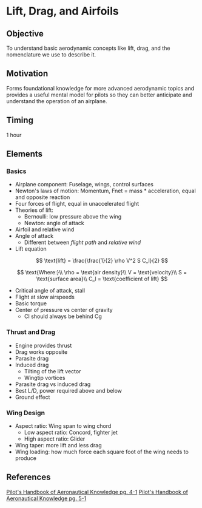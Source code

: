 # Lift, Drag, and Airfoils

## Objective

To understand basic aerodynamic concepts like lift, drag, and the nomenclature we use to describe it.

## Motivation

Forms foundational knowledge for more advanced aerodynamic topics and provides a useful mental model for pilots so they can better anticipate and understand the operation of an airplane.

## Timing

1 hour

## Elements

### Basics

- Airplane component: Fuselage, wings, control surfaces
- Newton's laws of motion: Momentum, Fnet = mass \* acceleration, equal and opposite reaction
- Four forces of flight, equal in unaccelerated flight
- Theories of lift:
  - Bernoulli: low pressure above the wing
  - Newton: angle of attack
- Airfoil and relative wind
- Angle of attack
  - Different between _flight path_ and _relative wind_
- Lift equation

$$
\text{lift} = \frac{\frac{1}{2} \rho V^2 S C_l}{2}
$$

$$
\text{Where:}\\
\rho = \text{air density}\\
V = \text{velocity}\\
S = \text{surface area}\\
C_l = \text{coefficient of lift}
$$

- Critical angle of attack, stall
- Flight at slow airspeeds
- Basic torque
- Center of pressure vs center of gravity
  - Cl should always be behind Cg

### Thrust and Drag

- Engine provides thrust
- Drag works opposite
- Parasite drag
- Induced drag
  - Tilting of the lift vector
  - Wingtip vortices
- Parasite drag vs induced drag
- Best L/D, power required above and below
- Ground effect

### Wing Design

- Aspect ratio: Wing span to wing chord
  - Low aspect ratio: Concord, fighter jet
  - High aspect ratio: Glider
- Wing taper: more lift and less drag
- Wing loading: how much force each square foot of the wing needs to produce

## References

[Pilot's Handbook of Aeronautical Knowledge pg. 4-1](/_references/PHAK/4-1)
[Pilot's Handbook of Aeronautical Knowledge pg. 5-1](/_references/PHAK/5-1)
